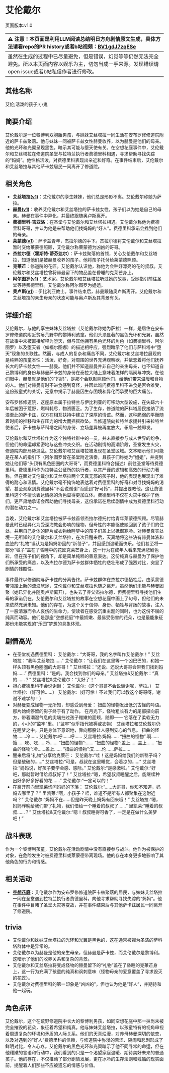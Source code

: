 # 艾伦戴尔
页面版本:v1.0
 

| :warning: 注意！本页面是利用LLM阅读总结明日方舟剧情原文生成，具体方法请看repo的PR history或者b站视频：[BV1gdJ7zqESe](https://www.bilibili.com/video/BV1gdJ7zqESe/)         |
|:----------------------------|
| 虽然在生成的过程中已尽量避免，但是错误，幻觉等等仍然无法完全避免。所以本页面内容以娱乐为主，切勿当成一手来源。发现错误请open issue或者b站私信作者进行修改。|



## 其他名称
艾伦;活泼的孩子;小鬼
## 简要介绍
艾伦戴尔是一位黎博利双胞胎男孩，与妹妹艾丝塔拉一同生活在安布罗修修道院附近的萨卡兹聚落。他与妹妹一同被萨卡兹女性赫曼收养，以为赫曼是他们的母亲。他的光环和光翼呈现黑色，暗示其可能与堕天使有关。在空想花庭事件中，艾伦戴尔和艾丝塔拉在修道院圣堂与拉特兰执行者费德里科相遇，寻求帮助寻找失踪的“妈妈”。他性格活泼，对费德里科表现出亲近和好奇。在事件结束后，艾伦戴尔和艾丝塔拉与其他萨卡兹居民一同离开了修道院。
## 相关角色
-   **艾丝塔拉([v1](extended_char_ai_si_ta_la.md))**：艾伦戴尔的孪生妹妹，他们总是形影不离。艾伦戴尔称她为萨拉。
-   **赫曼([v1](extended_char_he_man.md))**：收养艾伦戴尔和艾丝塔拉的萨卡兹女性，孩子们以为她是自己的母亲。赫曼在事件中异化，并最终跟随奥卢斯离开。
-   **费德里科·吉亚洛**：在圣堂与艾伦戴尔和艾丝塔拉相遇。艾伦戴尔称他为费德里科哥哥，并认为他是来帮助他们找妈妈的“好人”。费德里科承诺会找到他们的母亲。
-   **莱蒙德([v1](extended_char_lai_meng_de.md))**：萨卡兹青年，杰拉尔德的手下。杰拉尔德将艾伦戴尔和艾丝塔拉暂时交给莱蒙德照顾，艾伦戴尔称莱蒙德为凶凶的哥哥。
-   **杰拉尔德（霍斯特·蒂芬达尔）**：萨卡兹聚落的首领，关心艾伦戴尔和艾丝塔拉，知道他们是被赫曼收养的孩子。他将孩子托付给莱蒙德照顾。
-   **克莱芒**：修道院的花匠。艾伦戴尔认识他，称他为会种好漂亮的花的叔叔。艾伦戴尔和艾丝塔拉曾将赫曼留下的物品盖在昏睡的克莱芒身上。
-   **阿尔图罗([v1](extended_char_a_er_tu_luo.md))**：艺术家。艾伦戴尔和艾丝塔拉听过她的故事，受她指引前往圣堂等待费德里科。艾伦戴尔称阿尔图罗为姐姐。
-   **奥卢斯([v1](extended_char_ao_lu_si.md))**：伊比利亚教士。事件结束后，赫曼跟随奥卢斯离开。艾伦戴尔和艾丝塔拉的亲生母亲的状态可能与奥卢斯及其背景有关。
## 详细介绍
艾伦戴尔，与他的孪生妹妹艾丝塔拉（艾伦戴尔称她为萨拉）一样，是居住在安布罗修修道院附近贫瘠荒野中的黎博利孩童。他们头顶显著的黑色光环和光翼，虽然在故事中未被直接解释为堕天，但与其他拥有黑色光环的角色（如费德里科、阿尔图罗）以及堕天者（如福尔图娜）的描述相呼应，强烈暗示了他们与萨科塔中“堕天”现象的关联性。然而，与成人的复杂和痛苦不同，艾伦戴尔和艾丝塔拉展现的是纯粹的孩童本性：活泼、好奇，对周围的世界充满观察欲，并依恋着将他们抚养长大的萨卡兹女性——赫曼。他们并不知道赫曼并非自己的亲生母亲，也不知道自己黎博利的身份与赫曼萨卡兹的身份在泰拉大陆上意味着怎样的隔阂与冲突。在他们眼中，赫曼就是他们的“妈妈”，是那个会默默照顾他们、给他们带来温暖和食物的人。他们对赫曼有时不进食感到奇怪，并因此询问费德里科不进食是否会难受，这份孩童式的关切，无意中揭示了赫曼因生存困境和异化而承受的巨大痛苦。

安布罗修修道院，这座原本属于拉特兰与伊比利亚的可移动大型设施，在失踪六十年后被困于荒野，燃料耗尽，物资匮乏。为了生存，修道院的萨科塔居民接纳了流浪至此的萨卡兹，双方在相互扶持中建立了深厚的情谊。然而，这种脆弱的平衡随着时间的推移和生存压力的增大而摇摇欲坠。当修道院向拉特兰求援并引来拉特兰使者后，萨卡兹与萨科塔之间的身份、立场差异被再度放大，矛盾一触即发。

艾伦戴尔和艾丝塔拉作为这个独特社群中的一员，并未直接参与成人世界的纷争，但他们的命运却紧密地与这些冲突交织。在活动剧情的高潮阶段，圣堂发生火灾，修道院内部局势混乱。艾伦戴尔和艾丝塔拉被发现在圣堂区域。文本暗示他们可能是在某人的指引下（阿尔图罗曾在圣堂附近演奏，且孩子们称她为“姐姐”，并提到她让他们等“头顶有黑色圈圈的大哥哥”，而费德里科符合描述）前往圣堂等待费德里科。费德里科作为拉特兰公证所的执行者，以其严谨的逻辑和高效的行动力著称，但在面对艾伦戴尔和艾丝塔拉两个天真无邪的孩子时，他的表现也展现出了难得的耐心和温情。艾伦戴尔毫不掩饰地表达着对费德里科的好奇和对寻找妈妈的渴望，甚至观察到费德里科“不会说谢谢”而感到“好可怜”，并提出要教他，这让费德里科这个不擅长表达情感的角色显得更加立体。费德里科不仅在火灾中保护了他们，更严肃地承诺会帮助他们寻找母亲，这份承诺在后续剧情中成为费德里科行动的潜在动力之一。

当晚，艾伦戴尔和艾丝塔拉被萨卡兹首领杰拉尔德托付给青年莱蒙德照顾。尽管赫曼此时已经异化为受深海教会影响的怪物，但母性的本能驱使她回到了孩子们的住处，并用自己身体的碎片或衣物给睡梦中的孩子们盖上以抵御寒冷。对赫曼真实处境一无所知的艾伦戴尔和艾丝塔拉，在次日醒来后，天真地将这些沾有赫曼体液和血迹的“礼物”误认为是妈妈带回的“新毯子”，并因感到温暖而快乐。他们甚至将一部分“毯子”盖在了昏睡中的花匠克莱芒身上，这一行为在成年人看来充满悲剧色彩，但在孩子们的视角下，却是简单纯粹的善意表达。这份纯真与赫曼为了保护他们所承受的痛苦，以及杰拉尔德为萨卡兹群体牺牲的悲壮形成了强烈对比，突显了剧情的残酷性。

事件最终以修道院与萨卡兹的分离告终。萨卡兹群体在杰拉尔德牺牲后，由莱蒙德带领踏上新的流浪旅途，艾伦戴尔和艾丝塔拉也随之离开。虽然他们未能与赫曼团聚（她已异化并随奥卢斯离开），也失去了养父杰拉尔德，但费德里科寻找他们生母的承诺仍在。艾伦戴尔和艾丝塔拉的故事在空想花庭中画上了句号，但他们的未来依然充满未知。他们的存在，为这个关于信仰、身份、牺牲与背叛的故事，注入了一股清澈而令人哀伤的生命力，使读者在感受沉重主题的同时，也为这份不屈的纯真而动容。他们是那座“空想花庭”中最娇嫩、最易受伤害的花朵，也是最能象征那份未能实现的“乐园”梦想的具象体现。
## 剧情高光
- 在圣堂初遇费德里科：
艾伦戴尔：“大哥哥，我的名字叫作艾伦戴尔！”
艾丝塔拉：“我叫艾丝塔拉......”
艾伦戴尔：“让我们在这里等一个凶巴巴的，和她一样头顶有黑色圈圈的大哥哥！”
艾丝塔拉：“还说、还说大哥哥会带我们找到妈妈......”
费德里科：“是的。我会找到你们的母亲。”
艾丝塔拉&艾伦戴尔：“真的......？”
艾丝塔拉&艾伦戴尔：“太好了！”
- 担心费德里科不会说谢谢：
艾伦戴尔:（这个哥哥不会说谢谢呢，萨拉。）
艾丝塔拉:（好可怜......）
艾伦戴尔:（好可怜！不过我们可以教这个哥哥呀，谢谢不难学的！）
- 对赫曼变成怪物一无所知，却感受到母爱：
扭曲的怪物发出低沉古怪的吟语。
那片始终停留的影子终于有了动作。
在月光下，怪物粗长有力的尾部探向前方，带着潮湿气息的尖端扫过孩子稚嫩的面颊，随即——
它落在了柔软无力的，小小的“监牢”里。（“监牢”似乎指代被褥或衣物）
艾丝塔拉和艾伦戴尔仍在睡梦之中。只是身体下意识地，靠向那股让人感到安心的气息。
扭曲的怪物:......冷......
艾伦戴尔:呼......呼......
艾丝塔拉:妈妈......
“扭曲的怪物”:啊......饿......吃、吃......冷......
“扭曲的怪物”:......
“扭曲的怪物”:盖上......盖上......
“扭曲的怪物”:冷......盖上......
“扭曲的怪物”:艾......伦......萨拉......
- 醒来后将“礼物”分享给克莱芒：
艾伦戴尔:“哇！这是妈妈给我们的新毯子吗？但是破破的......”
艾丝塔拉:“可是，叔叔在这里睡觉，会着凉的......”
艾丝塔拉:“妈妈说，好孩子要学会感、感际。”
艾伦戴尔:“是感激啦。”
艾伦戴尔:“好吧，那就暂时借给叔叔好了！”
艾丝塔拉:“嗯，希望叔叔睡醒之后，能继续种出好多好多好看的花......”
艾伦戴尔:“一定可以的！”
- 在离开前向里凯莱询问妈妈的下落：
艾伦戴尔:“......大哥哥，你知不知道，妈妈去哪里了？”
里凯莱:“啊，小孩子？唔，难道不是所有人都聚集在这附近吗？”
艾伦戴尔:“妈妈不在......但是昨天晚上妈妈有回来哦！”
艾丝塔拉:“嗯，妈妈昨晚给我们带了礼物，我们借给一个睡着的叔叔了......”
里凯莱:“睡着的叔叔......？”
艾丝塔拉&艾伦戴尔:“嗯！叔叔睡得可香了，一定是在做什么美梦吧！”
## 战斗表现
作为一个黎博利孩童，艾伦戴尔在活动剧情中没有直接参与战斗。他作为被保护的对象，在危险发生时被费德里科或莱蒙德带离现场。他的存在本身更多地影响了其他角色的行为和情感。
## 相关活动
-   **[空想花庭](../stories/act26side.md)**：艾伦戴尔作为安布罗修修道院萨卡兹聚落的居民，与妹妹艾丝塔拉一同在圣堂遇到拉特兰执行者费德里科，向他寻求帮助寻找失踪的“妈妈”。他在事件中目睹了圣堂火灾等变故，并在事件结束后与其他萨卡兹居民一同离开了修道院。
## trivia
- 艾伦戴尔和妹妹艾丝塔拉的光环和光翼是黑色的，这在通常被视为圣洁的萨科塔群体中是异常的。
- 艾伦戴尔以为赫曼是他的亲生母亲，但赫曼是萨卡兹，而艾伦戴尔是黎博利。这暗示了他们的收养关系和复杂的背景。
- 艾伦戴尔和艾丝塔拉将变成怪物的赫曼留下的“礼物”盖在了昏睡的克莱芒身上，这一行为充满了孩童的纯真和讽刺意味（怪物母亲的爱意覆盖了寻求毁灭的花匠）。
- 艾伦戴尔对费德里科的第一印象是“凶凶的”，但也认为他是“好人”，并期待和他一起玩。
## 角色点评
艾伦戴尔，这个在荒野修道院中长大的黎博利男孩，如同空想花庭中那一抹尚未被完全摧毁的花朵，象征着希望和纯真。他与妹妹艾丝塔拉，以孩童特有的视角审视着周遭复杂的环境和矛盾的人际关系。他们的天真烂漫，对养母赫曼深切的依恋，以及对遇到的“好人”费德里科的信赖，与修道院中弥漫的苦涩、隔阂和悲剧形成了鲜明对比，令人心疼。艾伦戴尔的黑色光环和光翼暗示了他不同寻常的命运，但在他稚嫩的言语和行动中，我们看到的只是一个渴望家庭温暖、期待美好未来的普通孩子。他的存在，不仅推动了部分剧情发展，更在冰冷的生存法则和残酷的现实面前，提醒着人们那些不应被遗忘的情感与价值。